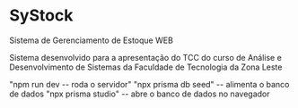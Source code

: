 # SyStock
 Sistema de Gerenciamento de Estoque WEB

Sistema desenvolvido para a apresentação do TCC do curso de Análise e Desenvolvimento de Sistemas da Faculdade de Tecnologia da Zona Leste












"npm run dev -- roda o servidor"
"npx prisma db seed" -- alimenta o banco de dados
"npx prisma studio" -- abre o banco de dados no navegador
